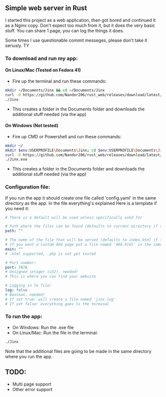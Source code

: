 ## Simple web server in Rust
I started this project as a web application, then got bored and continued it as a Nginx copy. 
Don't expect too much from it, but it does the very basic stuff. You can share 1 page, you can log the things it does. 

Some times I use questionable commit messeges, please don't take it seriusly. TY

### To download and run my app:
#### On Linux/Mac (Tested on Fedora 41)
- Fire up the terminal and run these commands:
```sh
mkdir ~/Documents/Jinx && cd ~/Documents/Jinx
curl -O https://github.com/Nandor206/rust_web/releases/download/latest/Jinx
./Jinx
```
- This creates a folder in the Documents folder and downloads the additional stuff needed (via the app)

#### On Windows (Not tested)
- Fire up CMD or Powershell and run these commands:
```sh
mkdir ~/
mkdir $env:USERPROFILE\Documents\Jinx; cd $env:USERPROFILE\Documents\Jinx
curl -O https://github.com/Nandor206/rust_web/releases/download/latest/Jinx.exe
./Jinx.exe
```
- This creates a folder in the Documents folder and downloads the additional stuff needed (via the app)

### Configuration file:
If you run the app it should create one file called 'config.yaml' in the same directory as the app.
In the file everything's explained
Here is a template if you need it:
```yaml
# There is a default will be used unless specifically askd for

# Path where the files can be found (defaults to current directory if the string is empty)
path: ""

# The name of the file that will be served (defaults to index.html if the string is empty)
# If you want a custom 404 page put a file named '404.html' in the same directory
main: ""
# .html supported, .php is not yet tested

# Port number:
port: 7878
# Unsigned intager (u32), needed!
# This is where you can find your website

# Logging in to file:
log: false
# Boolean, needed!
# If set true: will create a file named 'jinx.log'
# If yet false: everything goes to the terminal
```



### To run the app:
- On Windows:
Run the .exe file
- On Linux/Mac:
Run the file in the terminal:
```sh
./Jinx
```
Note that the additional files are going to be made in the same directory where you run the app.

## TODO:
- Multi page support
- Other error support
